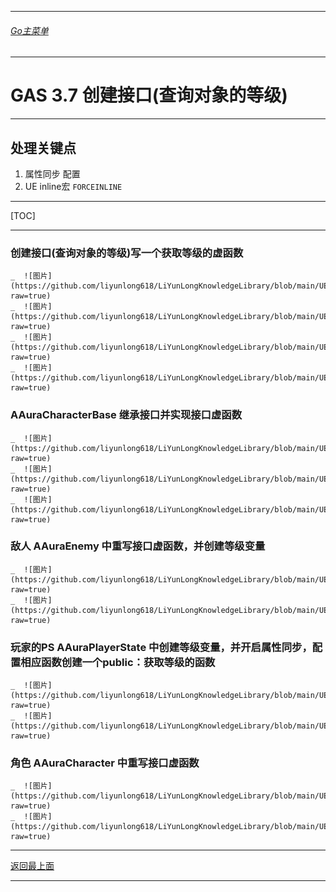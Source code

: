 ___________________________________________________________________________________________
###### [Go主菜单](../MainMenu.md)
___________________________________________________________________________________________
# GAS 3.7 创建接口(查询对象的等级)
___________________________________________________________________________________________
## 处理关键点
1. 属性同步 配置
2. UE inline宏 `FORCEINLINE`
___________________________________________________________________________________________

[TOC]

___________________________________________________________________________________________

### 创建接口(查询对象的等级)写一个获取等级的虚函数
    _  ![图片](https://github.com/liyunlong618/LiYunLongKnowledgeLibrary/blob/main/UECPP/Models/GAS/GAS_2_Aura/DetailContent/Image/GAS_017/282703_251983.png?raw=true)
    _  ![图片](https://github.com/liyunlong618/LiYunLongKnowledgeLibrary/blob/main/UECPP/Models/GAS/GAS_2_Aura/DetailContent/Image/GAS_017/998498_662625.png?raw=true)
    _  ![图片](https://github.com/liyunlong618/LiYunLongKnowledgeLibrary/blob/main/UECPP/Models/GAS/GAS_2_Aura/DetailContent/Image/GAS_017/816160_521354.png?raw=true)
    _  ![图片](https://github.com/liyunlong618/LiYunLongKnowledgeLibrary/blob/main/UECPP/Models/GAS/GAS_2_Aura/DetailContent/Image/GAS_017/544376_522385.png?raw=true)
### AAuraCharacterBase 继承接口并实现接口虚函数
    _  ![图片](https://github.com/liyunlong618/LiYunLongKnowledgeLibrary/blob/main/UECPP/Models/GAS/GAS_2_Aura/DetailContent/Image/GAS_017/38424_760594.png?raw=true)
    _  ![图片](https://github.com/liyunlong618/LiYunLongKnowledgeLibrary/blob/main/UECPP/Models/GAS/GAS_2_Aura/DetailContent/Image/GAS_017/524657_671400.png?raw=true)
    _  ![图片](https://github.com/liyunlong618/LiYunLongKnowledgeLibrary/blob/main/UECPP/Models/GAS/GAS_2_Aura/DetailContent/Image/GAS_017/782363_8768.png?raw=true)
### 敌人 AAuraEnemy 中重写接口虚函数，并创建等级变量
    _  ![图片](https://github.com/liyunlong618/LiYunLongKnowledgeLibrary/blob/main/UECPP/Models/GAS/GAS_2_Aura/DetailContent/Image/GAS_017/952889_281213.png?raw=true)
    _  ![图片](https://github.com/liyunlong618/LiYunLongKnowledgeLibrary/blob/main/UECPP/Models/GAS/GAS_2_Aura/DetailContent/Image/GAS_017/135846_199363.png?raw=true)
### 玩家的PS AAuraPlayerState 中创建等级变量，并开启属性同步，配置相应函数创建一个public：获取等级的函数
    _  ![图片](https://github.com/liyunlong618/LiYunLongKnowledgeLibrary/blob/main/UECPP/Models/GAS/GAS_2_Aura/DetailContent/Image/GAS_017/487759_131990.png?raw=true)
    _  ![图片](https://github.com/liyunlong618/LiYunLongKnowledgeLibrary/blob/main/UECPP/Models/GAS/GAS_2_Aura/DetailContent/Image/GAS_017/707960_178620.png?raw=true)
### 角色 AAuraCharacter 中重写接口虚函数
    _  ![图片](https://github.com/liyunlong618/LiYunLongKnowledgeLibrary/blob/main/UECPP/Models/GAS/GAS_2_Aura/DetailContent/Image/GAS_017/358198_563925.png?raw=true)
    _  ![图片](https://github.com/liyunlong618/LiYunLongKnowledgeLibrary/blob/main/UECPP/Models/GAS/GAS_2_Aura/DetailContent/Image/GAS_017/236741_833839.png?raw=true)

___________________________________________________________________________________________

[返回最上面](#Go主菜单)
___________________________________________________________________________________________